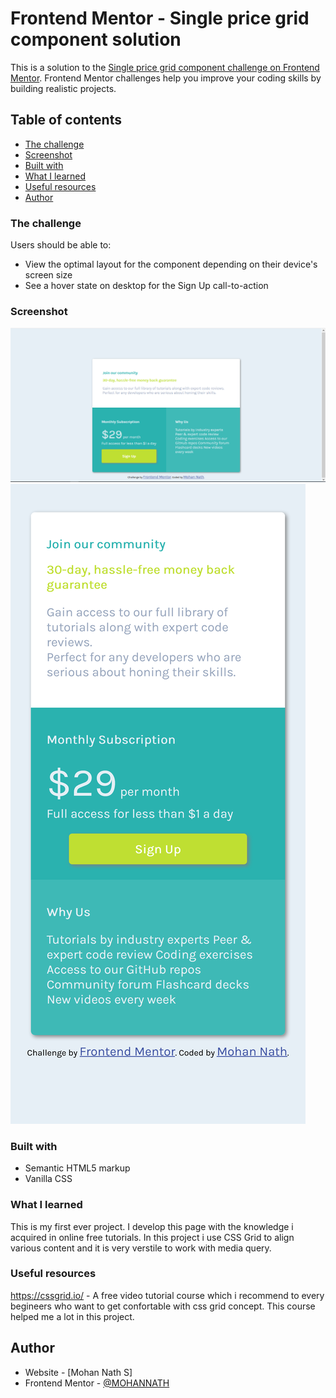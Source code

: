 # Frontend Mentor - Single price grid component solution

This is a solution to the [Single price grid component challenge on Frontend Mentor](https://www.frontendmentor.io/challenges/single-price-grid-component-5ce41129d0ff452fec5abbbc). Frontend Mentor challenges help you improve your coding skills by building realistic projects.

## Table of contents

- [The challenge](#the-challenge)
- [Screenshot](#screenshot)
- [Built with](#built-with)
- [What I learned](#what-i-learned)
- [Useful resources](#useful-resources)
- [Author](#author)

### The challenge

Users should be able to:

- View the optimal layout for the component depending on their device's screen size
- See a hover state on desktop for the Sign Up call-to-action

### Screenshot

![](/images/desktopScreenshot.png)
![](/images/mobileScreenshot.png)

### Built with

- Semantic HTML5 markup
- Vanilla CSS

### What I learned

This is my first ever project. I develop this page with the knowledge i acquired in online free tutorials. In this project i use CSS Grid to align various content and it is very verstile to work with media query.

### Useful resources

https://cssgrid.io/ - A free video tutorial course which i recommend to every begineers who want to get confortable with css grid concept. This course helped me a lot in this project.

## Author

- Website - [Mohan Nath S]
- Frontend Mentor - [@MOHANNATH](https://www.frontendmentor.io/profile/MOHANNATH)
